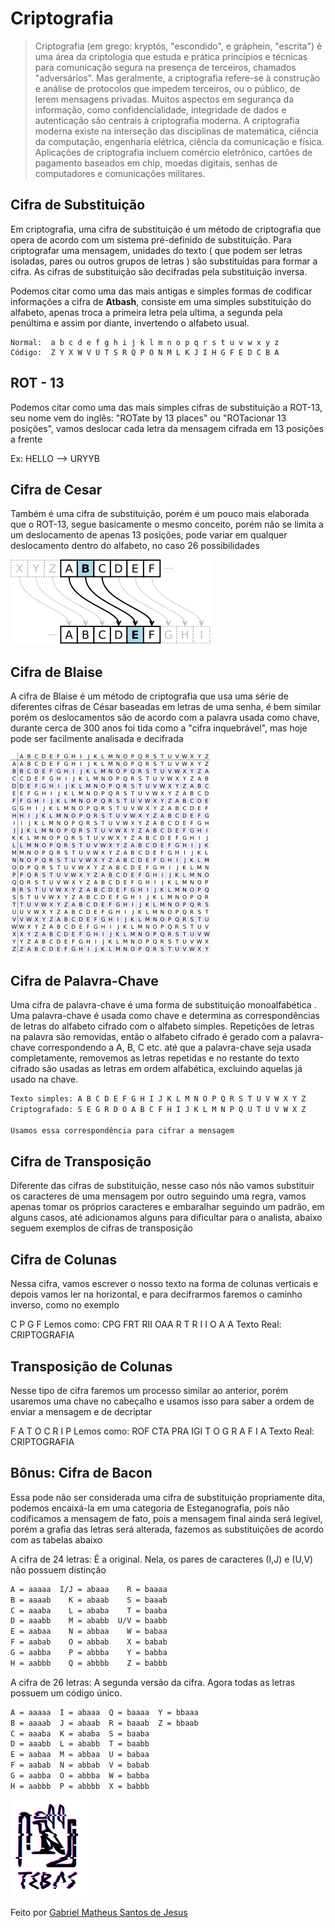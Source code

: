 # Criptografia

> Criptografia (em grego: kryptós, "escondido", e gráphein, "escrita") é uma área da criptologia que estuda e prática princípios e técnicas para comunicação segura na presença de terceiros, chamados "adversários". Mas geralmente, a criptografia refere-se à construção e análise de protocolos que impedem terceiros, ou o público, de lerem mensagens privadas. Muitos aspectos em segurança da informação, como confidencialidade, integridade de dados e autenticação são centrais à criptografia moderna. A criptografia moderna existe na interseção das disciplinas de matemática, ciência da computação, engenharia elétrica, ciência da comunicação e física. Aplicações de criptografia incluem comércio eletrônico, cartões de pagamento baseados em chip, moedas digitais, senhas de computadores e comunicações militares.

## Cifra de Substituição

Em criptografia, uma cifra de substituição é um método de criptografia que opera de acordo com um sistema pré-definido de substituição. Para criptografar uma mensagem, unidades do texto
( que podem ser letras isoladas, pares ou outros grupos de letras ) são substituídas para formar a cifra. As cifras de substituição são decifradas pela substituição inversa.

Podemos citar como uma das mais antigas e simples formas de codificar informações a cifra de **Atbash**, consiste em uma simples substituição do alfabeto, apenas troca a primeira letra pela ultima, a segunda pela penúltima e assim por diante, invertendo o alfabeto usual.

```
Normal:  a b c d e f g h i j k l m n o p q r s t u v w x y z
Código:  Z Y X W V U T S R Q P O N M L K J I H G F E D C B A
```

## ROT - 13

Podemos citar como uma das mais simples cifras de substituição a ROT-13, seu nome vem do inglês: "ROTate by 13 places" ou "ROTacionar 13 posições", vamos deslocar cada letra da mensagem cifrada em 13 posições a frente

Ex: HELLO —> URYYB

## Cifra de Cesar

Também é uma cifra de substituição, porém é um pouco mais elaborada que o ROT-13, segue basicamente o mesmo conceito, porém não se limita a um deslocamento de apenas 13 posições, pode variar em qualquer deslocamento dentro do alfabeto, no caso 26 possibilidades

![img/caesar.png](img/caesar.png)

## Cifra de Blaise

A cifra de Blaise é um método de criptografia que usa uma série de diferentes cifras de César baseadas em letras de uma senha, é bem similar porém os deslocamentos são de acordo com a palavra usada como chave, durante cerca de 300 anos foi tida como a "cifra inquebrável", mas hoje pode ser facilmente analisada e decifrada

![img/blaise.png](img/blaise.png)

## Cifra de Palavra-Chave

Uma cifra de palavra-chave é uma forma de substituição monoalfabética . Uma palavra-chave é usada como chave e determina as correspondências de letras do alfabeto cifrado com o alfabeto simples. Repetições de letras na palavra são removidas, então o alfabeto cifrado é gerado com a palavra-chave correspondendo a A, B, C etc. até que a palavra-chave seja usada completamente, removemos as letras repetidas e no restante do texto cifrado são usadas as letras em ordem alfabética, excluindo aquelas já usado na chave.

```bash
Texto simples: A B C D E F G H I J K L M N O P Q R S T U V W X Y Z
Criptografado: S E G R D O A B C F H I J K L M N P Q U T U V W X Z

Usamos essa correspondência para cifrar a mensagem
```

## Cifra de Transposição

Diferente das cifras de substituição, nesse caso nós não vamos substituir os caracteres de uma mensagem por outro seguindo uma regra, vamos apenas tomar os próprios caracteres e embaralhar seguindo um padrão, em alguns casos, até adicionamos alguns para dificultar para o analista, abaixo seguem exemplos de cifras de transposição

## Cifra de Colunas

Nessa cifra, vamos escrever o nosso texto na forma de colunas verticais e depois vamos ler na horizontal, e para decifrarmos faremos o caminho inverso, como no exemplo

C  P  G  F      Lemos como: CPG FRT RII OAA
R  T  R   I
I   O  A   A      Texto Real: CRIPTOGRAFIA

## Transposição de Colunas

Nesse tipo de cifra faremos um processo similar ao anterior, porém usaremos uma chave no cabeçalho e usamos isso para saber a ordem de enviar a mensagem e de decriptar

F  A  T   O
C  R  I   P      Lemos como: ROF CTA PRA IGI
T  O  G  R
A  F   I   A       Texto Real: CRIPTOGRAFIA

## Bônus: Cifra de Bacon

Essa pode não ser considerada uma cifra de substituição propriamente dita, podemos encaixá-la em uma categoria de Esteganografia, pois não codificamos a mensagem de fato, pois a mensagem final ainda será legível, porém a grafia das letras será alterada, fazemos as substituições de acordo com as tabelas abaixo

A cifra de 24 letras: É a original. Nela, os pares de caracteres (I,J) e (U,V) não possuem distinção

```bash
A = aaaaa  I/J = abaaa    R = baaaa
B = aaaab    K = abaab    S = baaab
C = aaaba    L = ababa    T = baaba
D = aaabb    M = ababb  U/V = baabb
E = aabaa    N = abbaa    W = babaa
F = aabab    O = abbab    X = babab
G = aabba    P = abbba    Y = babba
H = aabbb    Q = abbbb    Z = babbb
```

A cifra de 26 letras: A segunda versão da cifra. Agora todas as letras possuem um código único.

```bash
A = aaaaa  I = abaaa  Q = baaaa  Y = bbaaa
B = aaaab  J = abaab  R = baaab  Z = bbaab
C = aaaba  K = ababa  S = baaba
D = aaabb  L = ababb  T = baabb
E = aabaa  M = abbaa  U = babaa
F = aabab  N = abbab  V = babab
G = aabba  O = abbba  W = babba
H = aabbb  P = abbbb  X = babbb
```

![Logo Tebas](https://github.com/Pulho/Tebas/blob/novas-aulas/LogoIcon.png)

Feito por [Gabriel Matheus Santos de Jesus](https://github.com/gmsj)